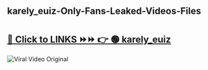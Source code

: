 
 ## karely_euiz-Only-Fans-Leaked-Videos-Files

# <h2><a href="https://mediaupload.pro?karely_euiz">🔗 Click to LINKS ⏩⏩ 👉 🟢 karely_euiz </a></h2>

<a href="https://mediaupload.pro?karely_euiz" rel="nofollow" data-target="animated-image.originalLink"><img src="https://i.ibb.co.com/xMMVF88/686577567.gif" alt="Viral Video Original" style="max-width: 100%; display: inline-block;" data-target="animated-image.originalImage"></a>